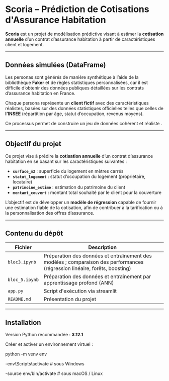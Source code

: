 #  Scoria – Prédiction de Cotisations d'Assurance Habitation

**Scoria** est un projet de modélisation prédictive visant à estimer la **cotisation annuelle** d’un contrat d’assurance habitation à partir de caractéristiques client et logement.

---

## Données simulées (DataFrame)

Les personas sont générés de manière synthétique à l’aide de la bibliothèque **Faker** et de règles statistiques personnalisées, car il est difficile d’obtenir des données publiques détaillées sur les contrats d’assurance habitation en France.

Chaque persona représente un **client fictif** avec des caractéristiques réalistes, basées sur des données statistiques officielles telles que celles de **l’INSEE** (répartition par âge, statut d’occupation, revenus moyens).

Ce processus permet de construire un jeu de données cohérent et  réaliste  .

---

##  Objectif du projet

Ce projet vise à prédire la **cotisation annuelle** d’un contrat d’assurance habitation en se basant sur les caractéristiques suivantes :

- **`surface_m2`** : superficie du logement en mètres carrés  
- **`statut_logement`** : statut d’occupation du logement (propriétaire, locataire)  
- **`patrimoine_estime`** : estimation du patrimoine du client  
- **`montant_couvert`** : montant total souhaité par le client pour la couverture

L’objectif est de développer un **modèle de régression** capable de fournir une estimation fiable de la cotisation, afin de contribuer à la tarification ou à la personnalisation des offres d’assurance.

---

##  Contenu du dépôt

| Fichier                    | Description |
|---------------------------|-------------|
| `bloc3.ipynb`             | Préparation des données et entraînement des modèles ; comparaison des performances (régression linéaire, forêts, boosting) |
| `bloc_5.ipynb` |   Préparation des données et entraînement par apprentissage profond (ANN)  |
| `app.py`                  | Script d'exécution via streamlit  |
| `README.md`               | Présentation du projet |

---

##  Installation

Version Python recommandée : **3.12.1**

Créer et activer un environnement virtuel :


python -m venv env

-env\Scripts\activate        # sous Windows

-source env/bin/activate     # sous macOS / Linux


